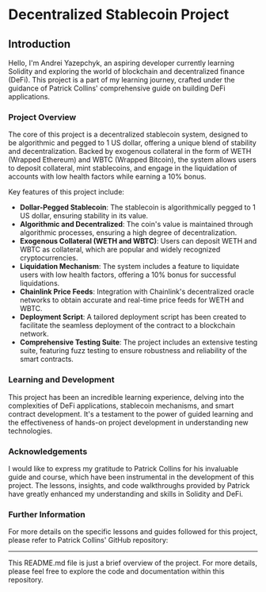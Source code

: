 # Decentralized Stablecoin Project

## Introduction

Hello, I'm Andrei Yazepchyk, an aspiring developer currently learning Solidity and exploring the world of blockchain and decentralized finance (DeFi). This project is a part of my learning journey, crafted under the guidance of Patrick Collins' comprehensive guide on building DeFi applications.

### Project Overview

The core of this project is a decentralized stablecoin system, designed to be algorithmic and pegged to 1 US dollar, offering a unique blend of stability and decentralization. Backed by exogenous collateral in the form of WETH (Wrapped Ethereum) and WBTC (Wrapped Bitcoin), the system allows users to deposit collateral, mint stablecoins, and engage in the liquidation of accounts with low health factors while earning a 10% bonus.

Key features of this project include:

- **Dollar-Pegged Stablecoin**: The stablecoin is algorithmically pegged to 1 US dollar, ensuring stability in its value.
- **Algorithmic and Decentralized**: The coin's value is maintained through algorithmic processes, ensuring a high degree of decentralization.
- **Exogenous Collateral (WETH and WBTC)**: Users can deposit WETH and WBTC as collateral, which are popular and widely recognized cryptocurrencies.
- **Liquidation Mechanism**: The system includes a feature to liquidate users with low health factors, offering a 10% bonus for successful liquidations.
- **Chainlink Price Feeds**: Integration with Chainlink's decentralized oracle networks to obtain accurate and real-time price feeds for WETH and WBTC.
- **Deployment Script**: A tailored deployment script has been created to facilitate the seamless deployment of the contract to a blockchain network.
- **Comprehensive Testing Suite**: The project includes an extensive testing suite, featuring fuzz testing to ensure robustness and reliability of the smart contracts.

### Learning and Development

This project has been an incredible learning experience, delving into the complexities of DeFi applications, stablecoin mechanisms, and smart contract development. It's a testament to the power of guided learning and the effectiveness of hands-on project development in understanding new technologies.

### Acknowledgements

I would like to express my gratitude to Patrick Collins for his invaluable guide and course, which have been instrumental in the development of this project. The lessons, insights, and code walkthroughs provided by Patrick have greatly enhanced my understanding and skills in Solidity and DeFi.

### Further Information

For more details on the specific lessons and guides followed for this project, please refer to Patrick Collins' GitHub repository:

---

This README.md file is just a brief overview of the project. For more details, please feel free to explore the code and documentation within this repository.
